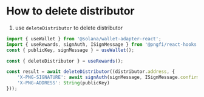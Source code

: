 # How to delete distributor

1. use `deleteDistributor` to delete distributor

```ts
import { useWallet } from '@solana/wallet-adapter-react';
import { useRewards, signAuth, ISignMessage } from '@pngfi/react-hooks';
const { publicKey, signMessage } = useWallet();

const { deleteDistributor } = useRewards();

const result = await deleteDistributor((distributor.address, {
    'X-PNG-SIGNATURE': await signAuth(signMessage, ISignMessage.confirmDistributor),
    'X-PNG-ADDRESS': String(publicKey)
}));
```
